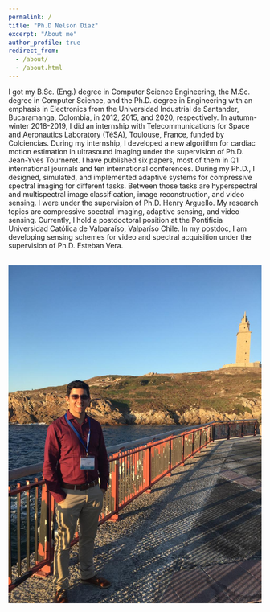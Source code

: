 ```yaml
---
permalink: /
title: "Ph.D Nelson Díaz"
excerpt: "About me"
author_profile: true
redirect_from: 
  - /about/
  - /about.html
---
```


I got my B.Sc. (Eng.) degree in Computer Science Engineering, the M.Sc. degree in Computer Science, and the Ph.D. degree in Engineering with an emphasis in Electronics from the Universidad Industrial de Santander, Bucaramanga, Colombia, in 2012, 2015, and 2020, respectively. In autumn-winter 2018-2019, I did an internship with Telecommunications for Space and Aeronautics Laboratory (TéSA), Toulouse, France, funded by Colciencias. During my internship, I developed a new algorithm for cardiac motion estimation in ultrasound imaging under the supervision of Ph.D. Jean-Yves Tourneret. I have published six papers, most of them in Q1 international journals and ten international conferences. During my Ph.D., I designed, simulated, and implemented adaptive systems for compressive spectral imaging for different tasks. Between those tasks are hyperspectral and multispectral image classification, image reconstruction, and video sensing. I were under the supervision of Ph.D. Henry Arguello. My research topics are compressive spectral imaging, adaptive sensing, and video sensing.  Currently, I hold a postdoctoral position at the Pontificia Universidad Católica de Valparaíso, Valparíso Chile.  In my postdoc, I am developing sensing schemes for video and spectral acquisition under the supervision of Ph.D. Esteban Vera.

<br/><img src='/images/foto2.jpeg'>

